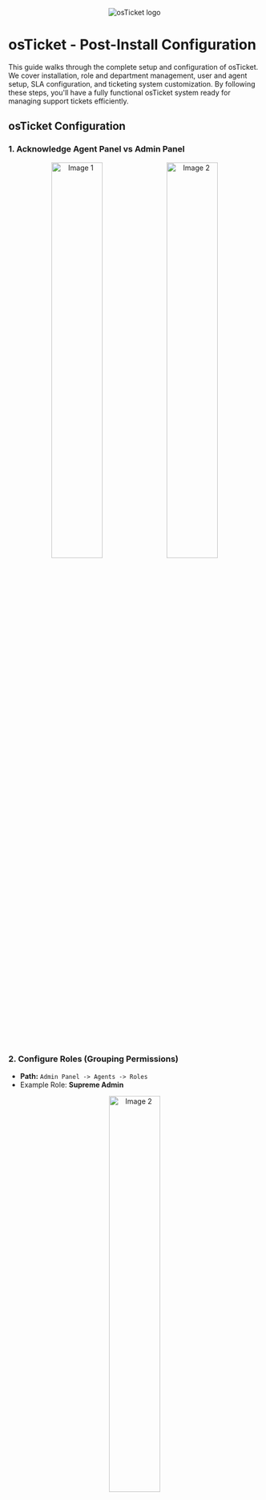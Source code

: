 <p align="center">
<img src="https://i.imgur.com/Clzj7Xs.png" alt="osTicket logo"/>
</p>

<h1>osTicket - Post-Install Configuration</h1>

This guide walks through the complete setup and configuration of osTicket. We cover installation, role and department management, user and agent setup, SLA configuration, and ticketing system customization. By following these steps, you'll have a fully functional osTicket system ready for managing support tickets efficiently.  


## osTicket Configuration  

### 1. Acknowledge Agent Panel vs Admin Panel
<p align="center">
  <img src="https://i.imgur.com/Csb96vB.png" alt="Image 1" width="45%"/>
  <img src="https://i.imgur.com/1f4HXRM.png" alt="Image 2" width="45%"/>
</p>

### 2. Configure Roles (Grouping Permissions)  
- **Path:** `Admin Panel -> Agents -> Roles`  
- Example Role: **Supreme Admin**
<p align="center">  
  <img src="https://i.imgur.com/sEOyAZG.png" alt="Image 2" width="45%"/>
    
</p>  

### 3. Configure Departments (Ticket Visibility)  
- **Path:** `Admin Panel -> Agents -> Departments`  
- Example Department: **SysAdmins**  
<p align="center">  
  <img src="https://i.imgur.com/P9pn9fq.png" alt="Image 2" width="45%"/>
    
</p> 

### 4. Configure Teams  
- **Path:** `Admin Panel -> Agents -> Teams`  
- Teams allow agents from different departments to collaborate.  
- Example Team: **Online Banking**  

### 5. Allow Anyone to Create Tickets  
- **Path:** `Admin Panel -> Settings -> User Settings`  
- **Uncheck:** "Unregistered users can create tickets"  
- **Enable:** "Registration Required" (Users must register and log in to create tickets)  

### 6. Configure Agents (Workers)  
- **Path:** `Admin Panel -> Agents -> Add New`  
- Example Agents:  
  - **Jane** (Dept: SysAdmins)  
  - **John** (Dept: Support)  

### 7. Configure Users (Customers)  
- **Path:** `Agent Panel -> Users -> Add New`  
- Example Users:  
  - **Karen**  
  - **Ken**  

### 8. Configure SLA (Service Level Agreement)  
- **Path:** `Admin Panel -> Manage -> SLA`  
- Example SLAs:  
  - **Sev-A** (Grace Period: **1 hour**, Schedule: **24/7**)  
  - **Sev-B** (Grace Period: **4 hours**, Schedule: **24/7**)  
  - **Sev-C** (Grace Period: **8 hours**, Schedule: **Business Hours**)  

### 9. Configure Help Topics (Ticket Categories)  
- **Path:** `Admin Panel -> Manage -> Help Topics`  
- Example Help Topics:  
  - **Business Critical Outage**  
  - **Personal Computer Issues**  
  - **Equipment Request**  
  - **Password Reset**  
  - **Other**  

